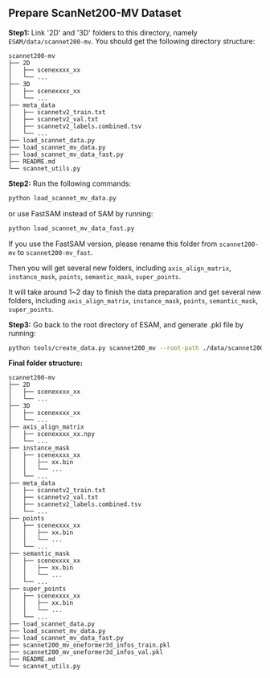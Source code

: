 ## Prepare ScanNet200-MV Dataset
**Step1:** Link '2D' and '3D' folders to this directory, namely `ESAM/data/scannet200-mv`.
You should get the following directory structure:
```
scannet200-mv
├── 2D
│   ├── scenexxxx_xx
│   └── ... 
├── 3D
│   ├── scenexxxx_xx   
│   └── ...
├── meta_data
│   ├── scannetv2_train.txt
│   ├── scannetv2_val.txt
│   ├── scannetv2_labels.combined.tsv
│   └── ...
├── load_scannet_data.py
├── load_scannet_mv_data.py
├── load_scannet_mv_data_fast.py
├── README.md
└── scannet_utils.py
```

**Step2:** Run the following commands:
```bash
python load_scannet_mv_data.py
```
or use FastSAM instead of SAM by running:
```bash
python load_scannet_mv_data_fast.py
```
If you use the FastSAM version, please rename this folder from `scannet200-mv` to `scannet200-mv_fast`.

Then you will get several new folders, including `axis_align_matrix`, `instance_mask`, `points`, `semantic_mask`, `super_points`.

It will take around 1~2 day to finish the data preparation and get several new folders, including `axis_align_matrix`, `instance_mask`, `points`, `semantic_mask`, `super_points`.

**Step3:** Go back to the root directory of ESAM, and generate .pkl file by running:
```bash
python tools/create_data.py scannet200_mv --root-path ./data/scannet200-mv --out-dir ./data/scannet200-mv --extra-tag scannet200_mv
```

**Final folder structure:**
``` 
scannet200-mv
├── 2D
│   ├── scenexxxx_xx
│   └── ... 
├── 3D
│   ├── scenexxxx_xx   
│   └── ...
├── axis_align_matrix
│   ├── scenexxxx_xx.npy
│   └── ...
├── instance_mask
│   ├── scenexxxx_xx
│   │   ├── xx.bin
│   │   └── ...
│   └── ...
├── meta_data
│   ├── scannetv2_train.txt
│   ├── scannetv2_val.txt
│   ├── scannetv2_labels.combined.tsv
│   └── ...
├── points
│   ├── scenexxxx_xx
│   │   ├── xx.bin
│   │   └── ...
│   └── ...
├── semantic_mask
│   ├── scenexxxx_xx
│   │   ├── xx.bin
│   │   └── ...
│   └── ...
├── super_points
│   ├── scenexxxx_xx
│   │   ├── xx.bin
│   │   └── ...
│   └── ...
├── load_scannet_data.py
├── load_scannet_mv_data.py
├── load_scannet_mv_data_fast.py
├── scannet200_mv_oneformer3d_infos_train.pkl
├── scannet200_mv_oneformer3d_infos_val.pkl
├── README.md
└── scannet_utils.py
```
